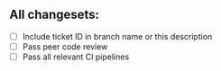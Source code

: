 ## All changesets:

-   [ ] Include ticket ID in branch name or this description
-   [ ] Pass peer code review
-   [ ] Pass all relevant CI pipelines
